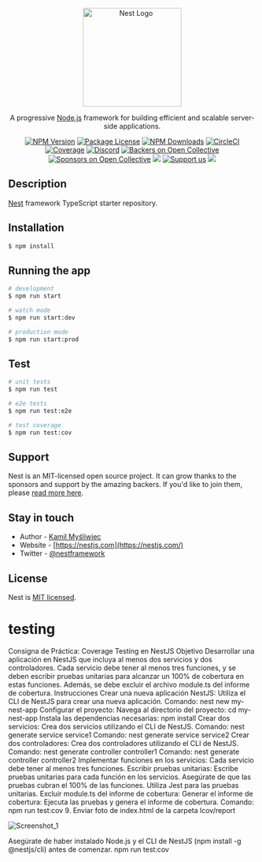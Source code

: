 <p align="center">
  <a href="http://nestjs.com/" target="blank"><img src="https://nestjs.com/img/logo-small.svg" width="200" alt="Nest Logo" /></a>
</p>

[circleci-image]: https://img.shields.io/circleci/build/github/nestjs/nest/master?token=abc123def456
[circleci-url]: https://circleci.com/gh/nestjs/nest

  <p align="center">A progressive <a href="http://nodejs.org" target="_blank">Node.js</a> framework for building efficient and scalable server-side applications.</p>
    <p align="center">
<a href="https://www.npmjs.com/~nestjscore" target="_blank"><img src="https://img.shields.io/npm/v/@nestjs/core.svg" alt="NPM Version" /></a>
<a href="https://www.npmjs.com/~nestjscore" target="_blank"><img src="https://img.shields.io/npm/l/@nestjs/core.svg" alt="Package License" /></a>
<a href="https://www.npmjs.com/~nestjscore" target="_blank"><img src="https://img.shields.io/npm/dm/@nestjs/common.svg" alt="NPM Downloads" /></a>
<a href="https://circleci.com/gh/nestjs/nest" target="_blank"><img src="https://img.shields.io/circleci/build/github/nestjs/nest/master" alt="CircleCI" /></a>
<a href="https://coveralls.io/github/nestjs/nest?branch=master" target="_blank"><img src="https://coveralls.io/repos/github/nestjs/nest/badge.svg?branch=master#9" alt="Coverage" /></a>
<a href="https://discord.gg/G7Qnnhy" target="_blank"><img src="https://img.shields.io/badge/discord-online-brightgreen.svg" alt="Discord"/></a>
<a href="https://opencollective.com/nest#backer" target="_blank"><img src="https://opencollective.com/nest/backers/badge.svg" alt="Backers on Open Collective" /></a>
<a href="https://opencollective.com/nest#sponsor" target="_blank"><img src="https://opencollective.com/nest/sponsors/badge.svg" alt="Sponsors on Open Collective" /></a>
  <a href="https://paypal.me/kamilmysliwiec" target="_blank"><img src="https://img.shields.io/badge/Donate-PayPal-ff3f59.svg"/></a>
    <a href="https://opencollective.com/nest#sponsor"  target="_blank"><img src="https://img.shields.io/badge/Support%20us-Open%20Collective-41B883.svg" alt="Support us"></a>
  <a href="https://twitter.com/nestframework" target="_blank"><img src="https://img.shields.io/twitter/follow/nestframework.svg?style=social&label=Follow"></a>
</p>
  <!--[![Backers on Open Collective](https://opencollective.com/nest/backers/badge.svg)](https://opencollective.com/nest#backer)
  [![Sponsors on Open Collective](https://opencollective.com/nest/sponsors/badge.svg)](https://opencollective.com/nest#sponsor)-->

## Description

[Nest](https://github.com/nestjs/nest) framework TypeScript starter repository.

## Installation

```bash
$ npm install
```

## Running the app

```bash
# development
$ npm run start

# watch mode
$ npm run start:dev

# production mode
$ npm run start:prod
```

## Test

```bash
# unit tests
$ npm run test

# e2e tests
$ npm run test:e2e

# test coverage
$ npm run test:cov
```

## Support

Nest is an MIT-licensed open source project. It can grow thanks to the sponsors and support by the amazing backers. If you'd like to join them, please [read more here](https://docs.nestjs.com/support).

## Stay in touch

- Author - [Kamil Myśliwiec](https://kamilmysliwiec.com)
- Website - [https://nestjs.com](https://nestjs.com/)
- Twitter - [@nestframework](https://twitter.com/nestframework)

## License

Nest is [MIT licensed](LICENSE).


# testing

Consigna de Práctica: Coverage Testing en NestJS
Objetivo
Desarrollar una aplicación en NestJS que incluya al menos dos servicios y dos controladores. Cada servicio debe tener al menos tres funciones, y se deben escribir pruebas unitarias para alcanzar un 100% de cobertura en estas funciones. Además, se debe excluir el archivo module.ts del informe de cobertura.
Instrucciones
Crear una nueva aplicación NestJS:
Utiliza el CLI de NestJS para crear una nueva aplicación.
Comando: nest new my-nest-app
Configurar el proyecto:
Navega al directorio del proyecto: cd my-nest-app
Instala las dependencias necesarias: npm install
Crear dos servicios:
Crea dos servicios utilizando el CLI de NestJS.
Comando: nest generate service service1
Comando: nest generate service service2
Crear dos controladores:
Crea dos controladores utilizando el CLI de NestJS.
Comando: nest generate controller controller1
Comando: nest generate controller controller2
Implementar funciones en los servicios:
Cada servicio debe tener al menos tres funciones.
Escribir pruebas unitarias:
Escribe pruebas unitarias para cada función en los servicios.
Asegúrate de que las pruebas cubran el 100% de las funciones.
Utiliza Jest para las pruebas unitarias.
Excluir module.ts del informe de cobertura:
Generar el informe de cobertura:
Ejecuta las pruebas y genera el informe de cobertura.
Comando: npm run test:cov
9. Enviar foto de index.html de la carpeta lcov/report 

![Screenshot_1](https://github.com/user-attachments/assets/485766c0-09cd-49b6-afc3-6d93ecc4f4b3)

Asegúrate de haber instalado Node.js y el CLI de NestJS (npm install -g @nestjs/cli) antes de comenzar.
npm run test:cov

